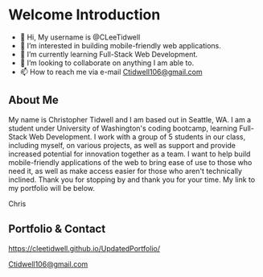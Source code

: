 # Welcome Introduction

- 👋 Hi, My username is @CLeeTidwell
- 👀 I’m interested in building mobile-friendly web applications.
- 🌱 I’m currently learning Full-Stack Web Development.
- 💞️ I’m looking to collaborate on anything I am able to.
- 📫 How to reach me via e-mail Ctidwell106@gmail.com

## About Me

My name is Christopher Tidwell and I am based out in Seattle, WA. I am a student under University of Washington's coding bootcamp, learning Full-Stack Web Development. I work with a group of 5 students in our class, including myself, on various projects, as well as support and provide increased potential for innovation together as a team. I want to help build mobile-friendly applications of the web to bring ease of use to those who need it, as well as make access easier for those who aren't technically inclined. Thank you for stopping by and thank you for your time. My link to my portfolio will be below.

Chris

## Portfolio & Contact

https://cleetidwell.github.io/UpdatedPortfolio/

Ctidwell106@gmail.com

<!---
CLeeTidwell/CLeeTidwell is a ✨ special ✨ repository because its `README.md` (this file) appears on your GitHub profile.
You can click the Preview link to take a look at your changes.
--->
